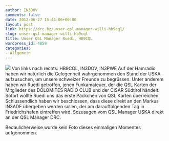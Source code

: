 ```yaml
---
author: IN3DOV
comments: false
date: 2012-06-27 15:44:06+00:00
layout: post
link: https://drc.bz/unser-qsl-manager-willi-hb9cql/
slug: unser-qsl-manager-willi-hb9cql
title: Unser QSL Manager Ruedi, HB9CQL
wordpress_id: 4859
categories:
- Allgemein
---
```


[![](https://drc.bz/wp-content/uploads/2012/06/hamradio-2012-003-300x224.jpg)](https://drc.bz/wp-content/uploads/2012/06/hamradio-2012-003.jpg)
    Von links nach rechts: HB9CQL, IN3DOV, IN3PWE
Auf der Hamradio haben wir natürlich die Gelegenheit wahrgenommen den Stand der USKA aufzusuchen, um unsere schweizer Freunde zu begrüssen. Unter anderem haben wir Ruedi getroffen, jenen Funkamateuer, der die QSL Karten der Mitglieder des DOLOMITES RADIO CLUB und der CISAR Südtirol händelt. Sofort wollte Ruedi uns das erste Päckchen von QSL Karten überreichen. Schlussendlich haben wir beschlossen, dass diese direkt an den Markus IN3ADF übergeben werden sollen, der am darauffolgenden Tag in Friedrichshafen eintreffen wird. Sozusagen vom QSL Manager USKA direkt an der QSL Manager DRC.






Bedaulicherweise wurde kein Foto dieses einmaligen Momentes aufgenommen.



